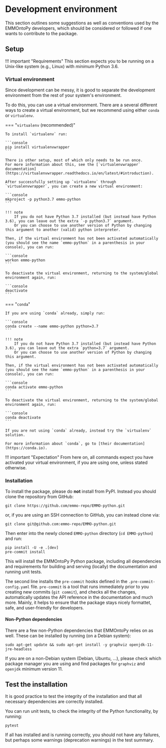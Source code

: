 # Development environment

<!-- markdownlint-disable MD046 -->

This section outlines some suggestions as well as conventions used by the EMMOntoPy developers, which should be considered or followed if one wants to contribute to the package.

## Setup

!!! important "Requirements"
    This section expects you to be running on a Unix-like system (e.g., Linux) with *minimum* Python 3.6.

### Virtual environment

Since development can be messy, it is good to separate the development environment from the rest of your system's environment.

To do this, you can use a virtual environment.
There are a several different ways to create a virtual environment, but we recommend using either `conda` or `virtualenv`.

=== "`virtualenv` (recommended)"

    To install `virtualenv` run:

    ```console
    pip install virtualenvwrapper
    ```

    There is other setup, most of which only needs to be run once.
    For more information about this, see the [`virtualenvwrapper` documentation](https://virtualenvwrapper.readthedocs.io/en/latest/#introduction).

    After successfully setting up `virtualenv` through `virtualenvwrapper`, you can create a new virtual environment:

    ```console
    mkproject -p python3.7 emmo-python
    ```

    !!! note
        If you do not have Python 3.7 installed (but instead have Python 3.6), you can leave out the extra `-p python3.7` argument.
        Or you can choose to use another version of Python by changing this argument to another (valid) python interpreter.

    Then, if the virtual environment has not been activated automatically (you should see the name `emmo-python` in a parenthesis in your console), you can run:

    ```console
    workon emmo-python
    ```

    To deactivate the virtual environment, returning to the system/global environment again, run:

    ```console
    deactivate
    ```

=== "`conda`"

    If you are using `conda` already, simply run:

    ```console
    conda create --name emmo-python python=3.7
    ```

    !!! note
        If you do not have Python 3.7 installed (but instead have Python 3.6), you can leave out the extra `python=3.7` argument.
        Or you can choose to use another version of Python by changing this argument.

    Then, if the virtual environment has not been activated automatically (you should see the name `emmo-python` in a parenthesis in your console), you can run:

    ```console
    conda activate emmo-python
    ```

    To deactivate the virtual environment, returning to the system/global environment again, run:

    ```console
    conda deactivate
    ```

    If you are not using `conda` already, instead try the `virtualenv` solution.

    For more information about `conda`, go to [their documentation](https://conda.io).

!!! important "Expectation"
    From here on, all commands expect you have activated your virtual environment, if you are using one, unless stated otherwise.

### Installation

To install the package, please do **not** install from PyPI.
Instead you should clone the repository from GitHub:

```console
git clone https://github.com/emmo-repo/EMMO-python.git
```

or, if you are using an SSH connection to GitHub, you can instead clone via:

```console
git clone git@github.com:emmo-repo/EMMO-python.git
```

Then enter into the newly cloned `EMMO-python` directory (`cd EMMO-python`) and run:

```console
pip install -U -e .[dev]
pre-commit install
```

This will install the EMMOntoPy Python package, including all dependencies and requirements for building and serving (locally) the documentation and running unit tests.

The second line installs the `pre-commit` hooks defined in the `.pre-commit-config.yaml` file.
`pre-commit` is a tool that runs immediately prior to you creating new commits (`git commit`), and checks all the changes, automatically updates the API reference in the documentation and much more.
Mainly, it helps to ensure that the package stays nicely formattet, safe, and user-friendly for developers.

#### Non-Python dependencies

There are a few non-Python dependencies that EMMOntoPy relies on as well.
These can be installed by running (on a Debian system):

```console
sudo apt-get update && sudo apt-get install -y graphviz openjdk-11-jre-headless
```

If you are on a non-Debian system (Debian, Ubuntu, ...), please check which package manager you are using and find packages for `graphviz` and `openjdk` minimum version 11.

## Test the installation

It is good practice to test the integrity of the installation and that all necessary dependencies are correctly installed.

You can run unit tests, to check the integrity of the Python functionality, by running:

```console
pytest
```

If all has installed and is running correctly, you should not have any failures, but perhaps some warnings (deprecation warnings) in the test summary.
